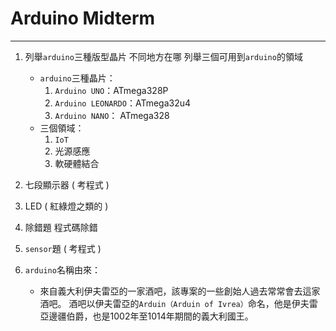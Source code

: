 # Arduino Midterm
---

1. 列舉`arduino`三種版型晶片 不同地方在哪  列舉三個可用到`arduino`的領域
    * `arduino`三種晶片：
        1. `Arduino UNO`：ATmega328P
        2. `Arduino LEONARDO`：ATmega32u4
        3. `Arduino NANO`：	ATmega328
    * 三個領域：
        1. `IoT`
        2. 光源感應
        3. 軟硬體結合

2. 七段顯示器 ( 考程式 )

3. LED ( 紅綠燈之類的 )

4. 除錯題 程式碼除錯

5. `sensor`題 ( 考程式 )

6. `arduino`名稱由來：
    * 來自義大利伊夫雷亞的一家酒吧，該專案的一些創始人過去常常會去這家酒吧。 酒吧以伊夫雷亞的`Arduin（Arduin of Ivrea）`命名，他是伊夫雷亞邊疆伯爵，也是1002年至1014年期間的義大利國王。

